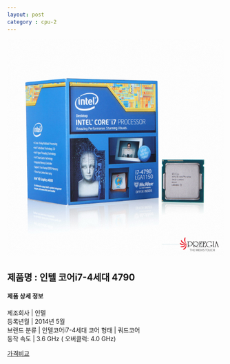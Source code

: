 ```yaml
---
layout: post
category : cpu-2
---
```


![alt text](https://github.com/kutchoiwjun92/kutchoiwjun92.github.com/blob/master/image/cpu-2.jpg?raw=true)

## 제품명 : **인텔 코어i7-4세대 4790**

#### 제품 상세 정보


  제조회사     |  인텔  
  등록년월     |  2014년 5월    
  브랜드 분류  |  인텔코어i7-4세대 
  코어 형태    |  쿼드코어   
  동작 속도    |  3.6 GHz ( 오버클럭: 4.0 GHz)  


[가격비교](http://prod.danawa.com/info/?pcode=2599067&cate=112747)


